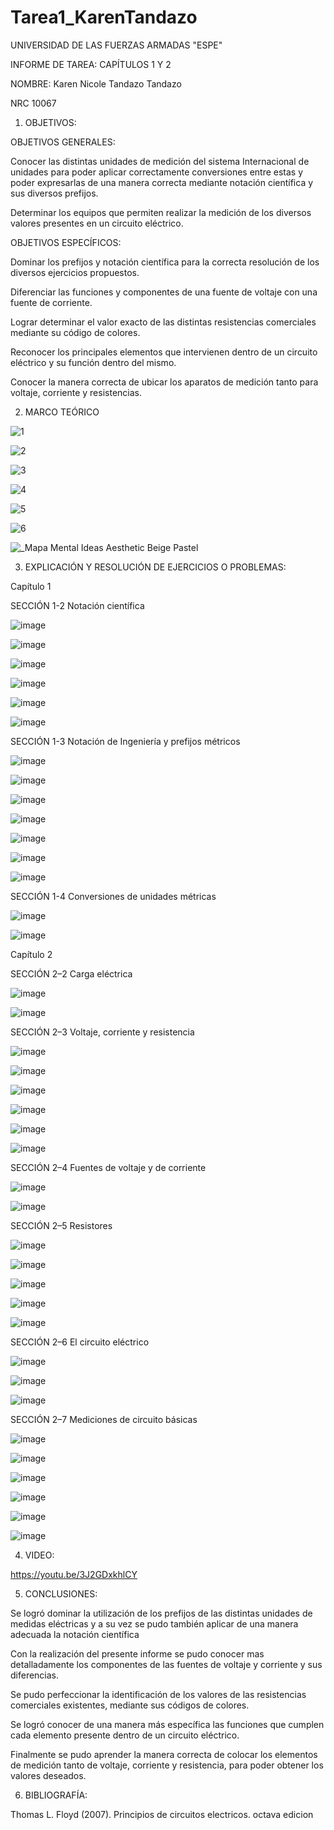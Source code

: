 # Tarea1_KarenTandazo
UNIVERSIDAD DE LAS FUERZAS ARMADAS "ESPE"

INFORME DE TAREA: CAPÍTULOS 1 Y 2

NOMBRE: Karen Nicole Tandazo Tandazo

NRC 10067

1. OBJETIVOS:

OBJETIVOS GENERALES: 

Conocer las distintas unidades de medición del sistema Internacional de unidades para poder aplicar correctamente conversiones entre estas y poder expresarlas de una manera correcta mediante notación científica y sus diversos prefijos.  

Determinar los equipos que permiten realizar la medición de los diversos valores presentes en un circuito eléctrico. 

OBJETIVOS ESPECÍFICOS:

Dominar los prefijos y notación científica para la correcta resolución de los diversos ejercicios propuestos.   

Diferenciar las funciones y componentes de una fuente de voltaje con una fuente de corriente.

Lograr determinar el valor exacto de las distintas resistencias comerciales mediante su código de colores. 

Reconocer los principales elementos que intervienen dentro de un circuito eléctrico y su función dentro del mismo. 

Conocer la manera correcta de ubicar los aparatos de medición tanto para voltaje, corriente y resistencias. 


2. MARCO TEÓRICO

![1](https://user-images.githubusercontent.com/117767335/201267259-20693eca-6289-4eca-9a5c-08cd6a96b213.png)

![2](https://user-images.githubusercontent.com/117767335/201267290-f045fe71-2b99-48e0-8aa4-f61f5ac8ff69.png)

![3](https://user-images.githubusercontent.com/117767335/201267295-39fd7aa9-2151-4bef-a967-f331b6032801.png)

![4](https://user-images.githubusercontent.com/117767335/201267296-4f937402-5b6a-4c3e-9f9e-8ec2e7faf249.png)

![5](https://user-images.githubusercontent.com/117767335/201267301-d495073d-0b92-415a-8f33-7a0632391d0c.png)

![6](https://user-images.githubusercontent.com/117767335/201267303-3bed82a8-145a-4955-a027-c57b76a0dbaa.png)

![_Mapa Mental Ideas Aesthetic Beige Pastel](https://user-images.githubusercontent.com/117767335/201267637-d1b2c039-0fb7-4716-a733-b69fe0acced0.png)


3. EXPLICACIÓN Y RESOLUCIÓN DE EJERCICIOS O PROBLEMAS:

Capítulo 1

SECCIÓN 1-2 Notación científica 

![image](https://user-images.githubusercontent.com/117767335/201267894-b48b9493-5e1c-44d1-8fe4-85297d39bef2.png)

![image](https://user-images.githubusercontent.com/117767335/201267976-6140c9df-7bd2-4677-8b9a-346e727998d6.png)

![image](https://user-images.githubusercontent.com/117767335/201268017-81a5af4c-0f4e-40ac-bc85-cfb93201c6ba.png)

![image](https://user-images.githubusercontent.com/117767335/201268037-42763bdf-7348-4fda-a42a-2fe5f2a5d79a.png)

![image](https://user-images.githubusercontent.com/117767335/201268329-dc4c5e11-d0d9-41e1-8a3a-70ea32a1d224.png)

![image](https://user-images.githubusercontent.com/117767335/201268402-9a49a0a7-b882-4da2-a38d-afb368f71df0.png)

SECCIÓN 1-3 Notación de Ingeniería y prefijos métricos

![image](https://user-images.githubusercontent.com/117767335/201268473-ea82405f-5565-40b8-b403-7479eee00820.png)

![image](https://user-images.githubusercontent.com/117767335/201268618-351fe9e9-d450-4678-b6b8-497563ef3029.png)

![image](https://user-images.githubusercontent.com/117767335/201268730-e42c6a72-73cc-49de-9ab9-38818ff8a011.png)

![image](https://user-images.githubusercontent.com/117767335/201268840-1ed78ffd-f3cf-414f-89e9-53c17f243505.png)

![image](https://user-images.githubusercontent.com/117767335/201268913-23fcbc14-50fb-4764-a845-8593af13d679.png)

![image](https://user-images.githubusercontent.com/117767335/201268950-24f6dcaa-a6cb-4563-8817-90ae6578e13d.png)

![image](https://user-images.githubusercontent.com/117767335/201268964-d2713c9b-e9fe-40b8-a05a-f71103cdc50a.png)

SECCIÓN 1-4  Conversiones de unidades métricas

![image](https://user-images.githubusercontent.com/117767335/201269001-eb536808-4481-4e8b-88db-67cc55cfe787.png)

![image](https://user-images.githubusercontent.com/117767335/201269056-e326c2e5-3940-46aa-bffc-dd15232938bb.png)

Capítulo 2

SECCIÓN 2–2 Carga eléctrica

![image](https://user-images.githubusercontent.com/117767335/201269116-63e1a2dd-7960-4fc0-914f-0a27a85c4cd3.png)

![image](https://user-images.githubusercontent.com/117767335/201269136-de6e1425-fbe0-48cc-98c7-0d71b6d07f2c.png)

SECCIÓN 2–3 Voltaje, corriente y resistencia

![image](https://user-images.githubusercontent.com/117767335/201269166-cb00d14f-6490-4dec-910d-3fa41ee17355.png)

![image](https://user-images.githubusercontent.com/117767335/201269203-d6d17919-a268-48a2-a022-15cf75b0a358.png)

![image](https://user-images.githubusercontent.com/117767335/201269300-7f12652d-9b16-47a0-af83-e229773b1f46.png)

![image](https://user-images.githubusercontent.com/117767335/201269342-5afad40b-e159-426e-9e63-d62c2256aea8.png)

![image](https://user-images.githubusercontent.com/117767335/201269376-d7bf3bb0-2102-451f-b00e-1dc35d5381c1.png)

![image](https://user-images.githubusercontent.com/117767335/201269391-168cc66f-7ab2-4286-8395-8a5d2a6e1a18.png)

SECCIÓN 2–4 Fuentes de voltaje y de corriente

![image](https://user-images.githubusercontent.com/117767335/201269455-d92918ec-31cb-41fb-b1fe-812998e5c872.png)

![image](https://user-images.githubusercontent.com/117767335/201269506-acdc428d-8373-40b6-a019-57a3a24b7f4f.png)

SECCIÓN 2–5 Resistores

![image](https://user-images.githubusercontent.com/117767335/201269559-d0e40167-71df-44c2-acf0-092e3c919551.png)

![image](https://user-images.githubusercontent.com/117767335/201269588-c8ffac70-7aba-4daa-be1c-92a792e6a080.png)

![image](https://user-images.githubusercontent.com/117767335/201269618-670cddc3-5500-4344-804c-04ec953ca05f.png)

![image](https://user-images.githubusercontent.com/117767335/201269665-5dbe4222-40b3-433a-bac3-07c4ac1542f5.png)

![image](https://user-images.githubusercontent.com/117767335/201269680-ad95f5ee-7a44-4efd-a6ac-35bdd24cfab8.png)

SECCIÓN 2–6 El circuito eléctrico

![image](https://user-images.githubusercontent.com/117767335/201269740-40df81d2-313f-42de-bb2e-0f88c4b3bd85.png)

![image](https://user-images.githubusercontent.com/117767335/201269775-5530dd8b-7f89-4823-a68b-bef08436491e.png)

![image](https://user-images.githubusercontent.com/117767335/201269801-67acd004-24e8-44fe-8854-01cba389efe1.png)

SECCIÓN 2–7 Mediciones de circuito básicas

![image](https://user-images.githubusercontent.com/117767335/201269847-19fe759a-0e42-4e14-80ca-7dc2fd524a58.png)

![image](https://user-images.githubusercontent.com/117767335/201269874-ca46de43-3cff-4eb5-a998-f183d6a98350.png)

![image](https://user-images.githubusercontent.com/117767335/201269927-b4d6126b-0677-4ea8-919b-cab239c93dc3.png)

![image](https://user-images.githubusercontent.com/117767335/201270024-a6ec188e-4e4a-46f2-b587-60f6c9ff167f.png)

![image](https://user-images.githubusercontent.com/117767335/201270051-9e360692-a266-470c-ad7b-df7ede69104a.png)

![image](https://user-images.githubusercontent.com/117767335/201270127-5b8dfc53-c57a-4d8f-a527-1a16404c00fb.png)


4. VIDEO:

https://youtu.be/3J2GDxkhlCY

5. CONCLUSIONES:

Se logró dominar la utilización de los prefijos de las distintas unidades de medidas eléctricas y a su vez se pudo también aplicar de una manera adecuada la notación científica  

Con la realización del presente informe se pudo conocer mas detalladamente los componentes de las fuentes de voltaje y corriente y sus diferencias.

Se pudo perfeccionar la identificación de los valores de las resistencias comerciales existentes, mediante sus códigos de colores. 

Se logró conocer de una manera más específica las funciones que cumplen cada elemento presente dentro de un circuito eléctrico. 

Finalmente se pudo aprender la manera correcta de colocar los elementos de medición tanto de voltaje, corriente y resistencia, para poder obtener los valores deseados.    

6. BIBLIOGRAFÍA:

Thomas L. Floyd (2007). Principios de circuitos electricos. octava edicion
